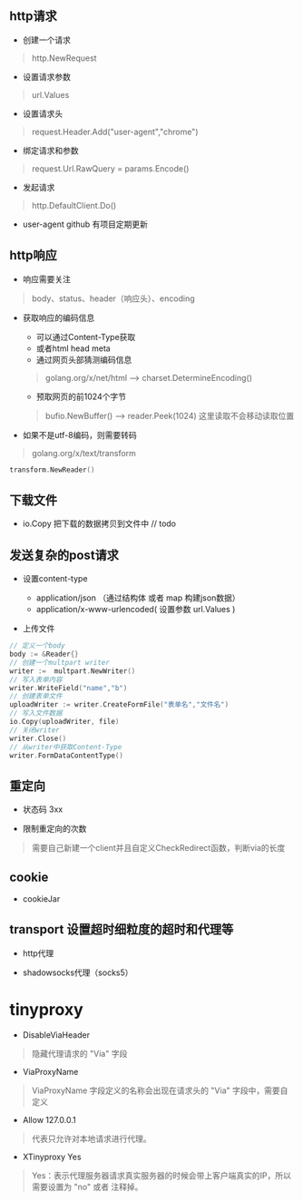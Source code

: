 ## http请求

* 创建一个请求
> http.NewRequest

* 设置请求参数
> url.Values

* 设置请求头
> request.Header.Add("user-agent","chrome")

* 绑定请求和参数
> request.Url.RawQuery = params.Encode()

* 发起请求
> http.DefaultClient.Do()

* user-agent github 有项目定期更新

## http响应

* 响应需要关注
> body、status、header（响应头）、encoding

* 获取响应的编码信息
    * 可以通过Content-Type获取
    * 或者html head meta
    * 通过网页头部猜测编码信息
    > golang.org/x/net/html --> charset.DetermineEncoding()
    * 预取网页的前1024个字节
    > bufio.NewBuffer() --> reader.Peek(1024) 这里读取不会移动读取位置

* 如果不是utf-8编码，则需要转码
> golang.org/x/text/transform  
```go
transform.NewReader()
```

## 下载文件

* io.Copy 把下载的数据拷贝到文件中
// todo

## 发送复杂的post请求

* 设置content-type
    * application/json  （通过结构体 或者 map 构建json数据）
    * application/x-www-urlencoded( 设置参数 url.Values )
 
* 上传文件
```go
// 定义一个body
body := &Reader{}
// 创建一个multpart writer
writer :=  multpart.NewWriter()
// 写入表单内容
writer.WriteField("name","b")
// 创建表单文件
uploadWriter := writer.CreateFormFile("表单名","文件名")
// 写入文件数据
io.Copy(uploadWriter, file)
// 关闭writer
writer.Close()
// 从writer中获取Content-Type
writer.FormDataContentType()
```

## 重定向

* 状态码 3xx

* 限制重定向的次数
> 需要自己新建一个client并且自定义CheckRedirect函数，判断via的长度

## cookie

* cookieJar

## transport 设置超时细粒度的超时和代理等

* http代理

* shadowsocks代理（socks5）

# tinyproxy
* DisableViaHeader
> 隐藏代理请求的 "Via" 字段

* ViaProxyName
> ViaProxyName 字段定义的名称会出现在请求头的 "Via" 字段中，需要自定义

* Allow 127.0.0.1
> 代表只允许对本地请求进行代理。

* XTinyproxy Yes
> Yes：表示代理服务器请求真实服务器的时候会带上客户端真实的IP，所以需要设置为 "no" 或者 注释掉。


